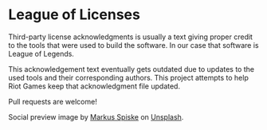 # League of Licenses

Third-party license acknowledgments is usually a text giving proper credit to the tools that were used to build the software. In our case that software is League of Legends.

This acknowledgement text eventually gets outdated due to updates to the used tools and their corresponding authors. This project attempts to help Riot Games keep that acknowledgment file updated.

Pull requests are welcome!

Social preview image by [Markus Spiske](https://unsplash.com/@markusspiske?utm_source=unsplash&utm_medium=referral&utm_content=creditCopyText) on [Unsplash](https://unsplash.com/photos/cvBBO4PzWPg?utm_source=unsplash&utm_medium=referral&utm_content=creditCopyText).
